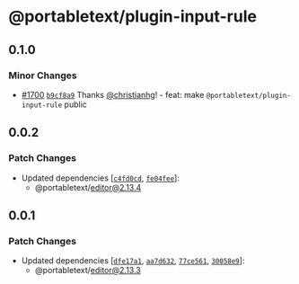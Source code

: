 # @portabletext/plugin-input-rule

## 0.1.0

### Minor Changes

- [#1700](https://github.com/portabletext/editor/pull/1700) [`b9cf8a9`](https://github.com/portabletext/editor/commit/b9cf8a91e1235f9db34baf7f8a5e5bb041207965) Thanks [@christianhg](https://github.com/christianhg)! - feat: make `@portabletext/plugin-input-rule` public

## 0.0.2

### Patch Changes

- Updated dependencies [[`c4fd0cd`](https://github.com/portabletext/editor/commit/c4fd0cd273cb95e1d5769514c730cf9397dc279f), [`fe04fee`](https://github.com/portabletext/editor/commit/fe04fee1fa6cd2b30e83cd07313536a268ea3eed)]:
  - @portabletext/editor@2.13.4

## 0.0.1

### Patch Changes

- Updated dependencies [[`dfe17a1`](https://github.com/portabletext/editor/commit/dfe17a1a307b1a512818b37645a8efd05407a0a5), [`aa7d632`](https://github.com/portabletext/editor/commit/aa7d63267231f28e3c4a0ad47d4c70c39ae94c35), [`77ce561`](https://github.com/portabletext/editor/commit/77ce56102785f69a4152ab9b346aef0a3a0cbf67), [`30058e9`](https://github.com/portabletext/editor/commit/30058e90068ba9807585bce2fd9b5e6a7a525dff)]:
  - @portabletext/editor@2.13.3
